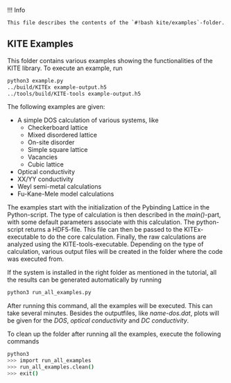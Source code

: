 !!! Info

    This file describes the contents of the `#!bash kite/examples`-folder.

## KITE Examples
This folder contains various examples showing the functionalities of the KITE library. To execute an example, run

``` bash
python3 example.py
../build/KITEx example-output.h5
../tools/build/KITE-tools example-output.h5
```

The following examples are given:

* A simple DOS calculation of various systems, like
    * Checkerboard lattice
    * Mixed disordered lattice
    * On-site disorder
    * Simple square lattice
    * Vacancies
    * Cubic lattice
* Optical conductivity
* XX/YY conductivity
* Weyl semi-metal calculations
* Fu-Kane-Mele model calculations

The examples start with the initialization of the Pybinding Lattice in the Python-script.
The type of calculation is then described in the *main()*-part, with some default parameters associate with this calculation.
The python-script returns a HDF5-file.
This file can then be passed to the KITEx-executable to do the core calculation.
Finally, the raw calculations are analyzed using the KITE-tools-executable.
Depending on the type of calculation, various output files will be created in the folder where the code was executed from.

If the system is installed in the right folder as mentioned in the tutorial, all the results can be generated automatically by running

``` bash
python3 run_all_examples.py
```

After running this command, all the examples will be executed. This can take several minutes.
Besides the outputfiles, like *name-dos.dat*, plots will be given for the *DOS*, *optical conductivity* and *DC conductivity*.

To clean up the folder after running all the examples, execute the following commands

``` bash
python3
>>> import run_all_examples
>>> run_all_examples.clean()
>>> exit()
```